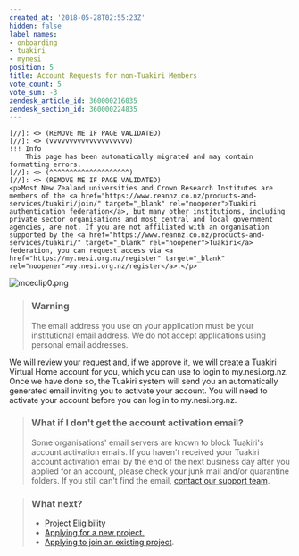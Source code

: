```yaml
---
created_at: '2018-05-28T02:55:23Z'
hidden: false
label_names:
- onboarding
- tuakiri
- mynesi
position: 5
title: Account Requests for non-Tuakiri Members
vote_count: 5
vote_sum: -3
zendesk_article_id: 360000216035
zendesk_section_id: 360000224835
---
```



    [//]: <> (REMOVE ME IF PAGE VALIDATED)
    [//]: <> (vvvvvvvvvvvvvvvvvvvv)
    !!! Info
        This page has been automatically migrated and may contain formatting errors.
    [//]: <> (^^^^^^^^^^^^^^^^^^^^)
    [//]: <> (REMOVE ME IF PAGE VALIDATED)
    <p>Most New Zealand universities and Crown Research Institutes are members of the <a href="https://www.reannz.co.nz/products-and-services/tuakiri/join/" target="_blank" rel="noopener">Tuakiri authentication federation</a>, but many other institutions, including private sector organisations and most central and local government agencies, are not. If you are not affiliated with an organisation supported by the <a href="https://www.reannz.co.nz/products-and-services/tuakiri/" target="_blank" rel="noopener">Tuakiri</a> federation, you can request access via <a href="https://my.nesi.org.nz/register" target="_blank" rel="noopener">my.nesi.org.nz/register</a>.</p>
<p><img src="https://support.nesi.org.nz/hc/article_attachments/360007179015/mceclip0.png" alt="mceclip0.png"></p>
<blockquote class="blockquote-warning">
<h3 id="email_address">Warning</h3>
<p>The email address you use on your application must be your institutional email address. We do not accept applications using personal email addresses.</p>
</blockquote>
<p>We will review your request and, if we approve it, we will create a Tuakiri Virtual Home account for you, which you can use to login to my.nesi.org.nz. Once we have done so, the Tuakiri system will send you an automatically generated email inviting you to activate your account. You will need to activate your account before you can log in to my.nesi.org.nz.</p>
<blockquote class="blockquote-tip">
<h3 id="no-activation">What if I don't get the account activation email?</h3>
<p>Some organisations' email servers are known to block Tuakiri's account activation emails. If you haven't received your Tuakiri account activation email by the end of the next business day after you applied for an account, please check your junk mail and/or quarantine folders. If you still can't find the email, <a href="https://support.nesi.org.nz/hc/requests/new">contact our support team</a>.</p>
</blockquote>
<blockquote class="blockquote-postreq">
<h3 id="prerequisites">What next?</h3>
<ul>
<li><a href="https://support.nesi.org.nz/hc/en-gb/articles/360000925176-Project-Eligibility" target="_blank" rel="noopener">Project Eligibility</a></li>
<li><a href="https://support.nesi.org.nz/hc/en-gb/articles/360000174976-Applying-for-a-NeSI-project" target="_blank" rel="noopener">Applying for a new project.</a></li>
<li>
<a href="https://support.nesi.org.nz/hc/en-gb/articles/360000693896">Applying to join an existing project</a>.</li>
</ul>
</blockquote>